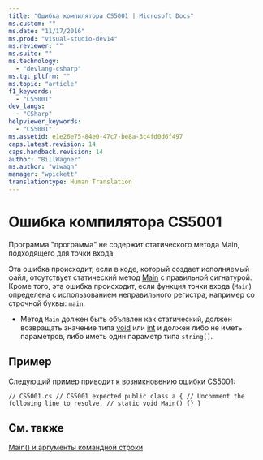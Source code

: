 ```yaml
---
title: "Ошибка компилятора CS5001 | Microsoft Docs"
ms.custom: ""
ms.date: "11/17/2016"
ms.prod: "visual-studio-dev14"
ms.reviewer: ""
ms.suite: ""
ms.technology: 
  - "devlang-csharp"
ms.tgt_pltfrm: ""
ms.topic: "article"
f1_keywords: 
  - "CS5001"
dev_langs: 
  - "CSharp"
helpviewer_keywords: 
  - "CS5001"
ms.assetid: e1e26e75-84e0-47c7-be8a-3c4fd0d6f497
caps.latest.revision: 14
caps.handback.revision: 14
author: "BillWagner"
ms.author: "wiwagn"
manager: "wpickett"
translationtype: Human Translation
---
```

# Ошибка компилятора CS5001
Программа "программа" не содержит статического метода Main, подходящего для точки входа  
  
 Эта ошибка происходит, если в коде, который создает исполняемый файл, отсутствует статический метод [Main](../../csharp/programming-guide/main-and-command-args/main-and-command-line-arguments.md) с правильной сигнатурой. Кроме того, эта ошибка происходит, если функция точки входа \(`Main`\) определена с использованием неправильного регистра, например со строчной буквы: `main`.  
  
-   Метод `Main` должен быть объявлен как статический, должен возвращать значение типа [void](../../csharp/language-reference/keywords/void.md) или [int](../../csharp/language-reference/keywords/int.md) и должен либо не иметь параметров, либо иметь один параметр типа `string[]`.  
  
## Пример  
 Следующий пример приводит к возникновению ошибки CS5001:  
  
```  
// CS5001.cs // CS5001 expected public class a { // Uncomment the following line to resolve. // static void Main() {} }  
```  
  
## См. также  
 [Main\(\) и аргументы командной строки](../../csharp/programming-guide/main-and-command-args/main-and-command-line-arguments.md)